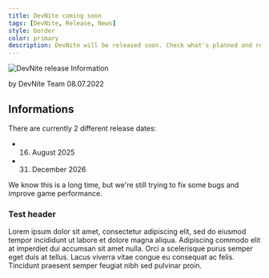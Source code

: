 ```yaml
---
title: DevNite coming soon
tags: [DevNite, Release, News]
style: border
color: primary
description: DevNite will be released soon. Check what's planned and read more about the release!
---
```


![DevNite release Information](https://cdn2.unrealengine.com/Fortnite%2Fblog%2Fhosting-a-private-match%2F12BR_Competitive_Evergreen_NewsHeader-1920x1080-b5b127c8e41010d113f1c003f9a3302e1eca1b95.jpg)

by DevNite Team
08.07.2022

## Informations
There are currently 2 different release dates:
- 16. August 2025
- 31. December 2026

We know this is a long time, but we're still trying to fix some bugs and improve game performance.

### Test header
Lorem ipsum dolor sit amet, consectetur adipiscing elit, sed do eiusmod tempor incididunt ut labore et dolore magna aliqua. Adipiscing commodo elit at imperdiet dui accumsan sit amet nulla. Orci a scelerisque purus semper eget duis at tellus. Lacus viverra vitae congue eu consequat ac felis. Tincidunt praesent semper feugiat nibh sed pulvinar proin.